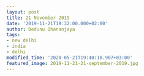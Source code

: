 ```yaml
---
layout: post
title: 21 November 2019
date: '2019-11-21T19:32:00.000+02:00'
author: Dedunu Dhananjaya
tags:
- new delhi
- india
- delhi
modified_time: '2020-05-21T19:40:18.907+03:00'
featured_image: 2019-11-21-21-september-2019.jpg
---
```

